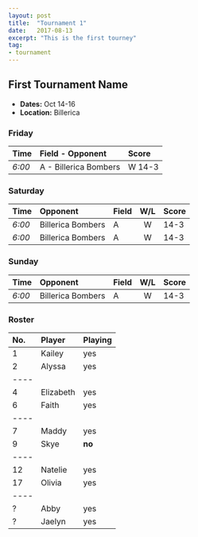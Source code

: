 ```yaml
---
layout: post
title:  "Tournament 1"
date:   2017-08-13
excerpt: "This is the first tourney"
tag:
- tournament
---
```


## First Tournament Name
* **Dates:** Oct 14-16
* **Location:** Billerica

### Friday

| Time | Field - Opponent | Score |
|:---|:---|:---|
| *6:00* | A - Billerica Bombers | W 14-3 |

### Saturday

| Time | Opponent | Field | W/L | Score |
|:---|:---|:---|:---:|:---|
|*6:00*|Billerica Bombers| A| W | 14-3 |
|*6:00*|Billerica Bombers| A| W | 14-3 |

### Sunday

| Time | Opponent | Field | W/L | Score |
|:---|:---|:---|:---:|:---|
|*6:00*|Billerica Bombers| A| W | 14-3 |

### Roster

|No.|Player|Playing|
|:---|:---|:---|
|1|Kailey|yes|
|2|Alyssa|yes|
|----
|4|Elizabeth|yes|
|6|Faith|yes|
|----
|7|Maddy|yes|
|9|Skye|**no**|
|----
|12|Natelie|yes|
|17|Olivia|yes|
|----
|?|Abby|yes|
|?|Jaelyn|yes|

